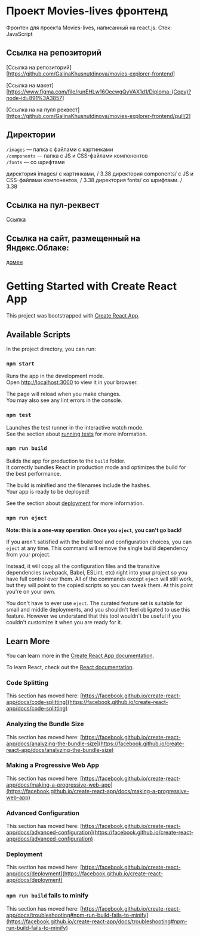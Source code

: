 # Проект Movies-lives фронтенд

Фронтен для проекта Movies-lives, написанный на react.js.
Стек: JavaScript 

## Ссылка на репозиторий
[Cсылка на репозиторий][https://github.com/GalinaKhusnutdinova/movies-explorer-frontend]

[Cсылка на макет][https://www.figma.com/file/runEHLw16OecwgQyVAX1d1/Diploma-(Copy)?node-id=891%3A3857]

[Cсылка на на пулл реквест][https://github.com/GalinaKhusnutdinova/movies-explorer-frontend/pull/2]


## Директории

`/images` — папка с файлами с картинками  
`/components` — папка с JS и CSS-файлами компонентов   
`/fonts` — со шрифтами  

директория images/ с картинками, / 3.38
директория components/ с JS и CSS-файлами компонентов, / 3.38
директория fonts/ со шрифтами. / 3.38
## Cсылка на пул-реквест

[Cсылка](https://github.com/GalinaKhusnutdinova/movies-explorer-frontend/pull/2/)

## Cсылка на сайт, размещенный на Яндекс.Облаке:

[домен](movies-lives.nomoredomains.xyz/)

# Getting Started with Create React App

This project was bootstrapped with [Create React App](https://github.com/facebook/create-react-app).

## Available Scripts

In the project directory, you can run:

### `npm start`

Runs the app in the development mode.\
Open [http://localhost:3000](http://localhost:3000) to view it in your browser.

The page will reload when you make changes.\
You may also see any lint errors in the console.

### `npm test`

Launches the test runner in the interactive watch mode.\
See the section about [running tests](https://facebook.github.io/create-react-app/docs/running-tests) for more information.

### `npm run build`

Builds the app for production to the `build` folder.\
It correctly bundles React in production mode and optimizes the build for the best performance.

The build is minified and the filenames include the hashes.\
Your app is ready to be deployed!

See the section about [deployment](https://facebook.github.io/create-react-app/docs/deployment) for more information.

### `npm run eject`

**Note: this is a one-way operation. Once you `eject`, you can't go back!**

If you aren't satisfied with the build tool and configuration choices, you can `eject` at any time. This command will remove the single build dependency from your project.

Instead, it will copy all the configuration files and the transitive dependencies (webpack, Babel, ESLint, etc) right into your project so you have full control over them. All of the commands except `eject` will still work, but they will point to the copied scripts so you can tweak them. At this point you're on your own.

You don't have to ever use `eject`. The curated feature set is suitable for small and middle deployments, and you shouldn't feel obligated to use this feature. However we understand that this tool wouldn't be useful if you couldn't customize it when you are ready for it.

## Learn More

You can learn more in the [Create React App documentation](https://facebook.github.io/create-react-app/docs/getting-started).

To learn React, check out the [React documentation](https://reactjs.org/).

### Code Splitting

This section has moved here: [https://facebook.github.io/create-react-app/docs/code-splitting](https://facebook.github.io/create-react-app/docs/code-splitting)

### Analyzing the Bundle Size

This section has moved here: [https://facebook.github.io/create-react-app/docs/analyzing-the-bundle-size](https://facebook.github.io/create-react-app/docs/analyzing-the-bundle-size)

### Making a Progressive Web App

This section has moved here: [https://facebook.github.io/create-react-app/docs/making-a-progressive-web-app](https://facebook.github.io/create-react-app/docs/making-a-progressive-web-app)

### Advanced Configuration

This section has moved here: [https://facebook.github.io/create-react-app/docs/advanced-configuration](https://facebook.github.io/create-react-app/docs/advanced-configuration)

### Deployment

This section has moved here: [https://facebook.github.io/create-react-app/docs/deployment](https://facebook.github.io/create-react-app/docs/deployment)

### `npm run build` fails to minify

This section has moved here: [https://facebook.github.io/create-react-app/docs/troubleshooting#npm-run-build-fails-to-minify](https://facebook.github.io/create-react-app/docs/troubleshooting#npm-run-build-fails-to-minify)
